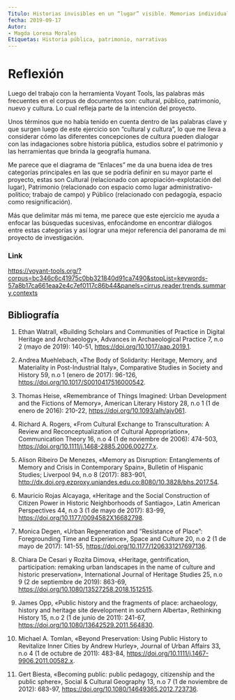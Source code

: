 ```yaml
---
Titulo: Historias invisibles en un “lugar” visible. Memorias individuales y colectivas que resignifican el espacio patrimonial del Parque-Hacienda Montes
fecha: 2019-09-17
Autor:
- Magda Lorena Morales
Etiquetas: Historia pública, patrimonio, narrativas
---
```



# Reflexión
Luego del trabajo con la herramienta Voyant Tools, las palabras más frecuentes en el corpus de documentos son: cultural, 
público, patrimonio, nuevo y cultura. Lo cual refleja parte de la intención del proyecto. 

Unos términos que no había tenido en cuenta dentro de las palabras clave y que surgen luego de este ejercicio son “cultural 
y cultura”, lo que me lleva a considerar cómo las diferentes concepciones de cultura pueden dialogar con las indagaciones 
sobre historia pública, estudios sobre el patrimonio y  las herramientas que brinda la geografía humana.

Me parece que el diagrama de “Enlaces” me da una buena idea de tres categorías principales en las que se podría definir en 
su mayor parte el proyecto, estas son Cultural (relacionado con apropiación-explotación del lugar),  Patrimonio (relacionado 
con espacio como lugar administrativo-político; trabajo de campo) y Público (relacionado con pedagogía, espacio como 
resignificación). 

Más que delimitar más mi tema, me parece que este ejercicio me ayuda a enfocar las búsquedas sucesivas, enfocándome en 
encontrar diálogos entre estas categorías y así lograr una mejor referencia del panorama de mi proyecto de investigación.


### Link
https://voyant-tools.org/?corpus=bc346c6c41975c0bb321840d91ca7490&stopList=keywords-57a8b17ca661eaa2e4c7ef0117c86b44&panels=cirrus,reader,trends,summary,contexts



## Bibliografía
01. Ethan Watrall, «Building Scholars and Communities of Practice in Digital Heritage and Archaeology», Advances in Archaeological Practice 7, n.o 2 (mayo de 2019): 140-51, https://doi.org/10.1017/aap.2019.1.

02. Andrea Muehlebach, «The Body of Solidarity: Heritage, Memory, and Materiality in Post-Industrial Italy», Comparative Studies in Society and History 59, n.o 1 (enero de 2017): 96-126, https://doi.org/10.1017/S0010417516000542.

03. Thomas Heise, «Remembrance of Things Imagined: Urban Development and the Fictions of Memory», American Literary History 28, n.o 1 (1 de enero de 2016): 210-22, https://doi.org/10.1093/alh/ajv061.

04. Richard A. Rogers, «From Cultural Exchange to Transculturation: A Review and Reconceptualization of Cultural Appropriation», Communication Theory 16, n.o 4 (1 de noviembre de 2006): 474-503, https://doi.org/10.1111/j.1468-2885.2006.00277.x.

05. Alison Ribeiro De Menezes, «Memory as Disruption: Entanglements of Memory and Crisis in Contemporary Spain», Bulletin of Hispanic Studies; Liverpool 94, n.o 8 (2017): 883-901, http://dx.doi.org.ezproxy.uniandes.edu.co:8080/10.3828/bhs.2017.54.

06. Mauricio Rojas Alcayaga, «Heritage and the Social Construction of Citizen Power in Historic Neighborhoods of Santiago», Latin American Perspectives 44, n.o 3 (1 de mayo de 2017): 83-99, https://doi.org/10.1177/0094582X16682798.

07. Monica Degen, «Urban Regeneration and “Resistance of Place”: Foregrounding Time and Experience», Space and Culture 20, n.o 2 (1 de mayo de 2017): 141-55, https://doi.org/10.1177/1206331217697136.

08. Chiara De Cesari y Rozita Dimova, «Heritage, gentrification, participation: remaking urban landscapes in the name of culture and historic preservation», International Journal of Heritage Studies 25, n.o 9 (2 de septiembre de 2019): 863-69, https://doi.org/10.1080/13527258.2018.1512515.

09. James Opp, «Public history and the fragments of place: archaeology, history and heritage site development in southern Alberta», Rethinking History 15, n.o 2 (1 de junio de 2011): 241-67, https://doi.org/10.1080/13642529.2011.564830.

10. Michael A. Tomlan, «Beyond Preservation: Using Public History to Revitalize Inner Cities by Andrew Hurley», Journal of Urban Affairs 33, n.o 4 (1 de octubre de 2011): 483-84, https://doi.org/10.1111/j.1467-9906.2011.00582.x.

11. Gert Biesta, «Becoming public: public pedagogy, citizenship and the public sphere», Social & Cultural Geography 13, n.o 7 (1 de noviembre de 2012): 683-97, https://doi.org/10.1080/14649365.2012.723736.

